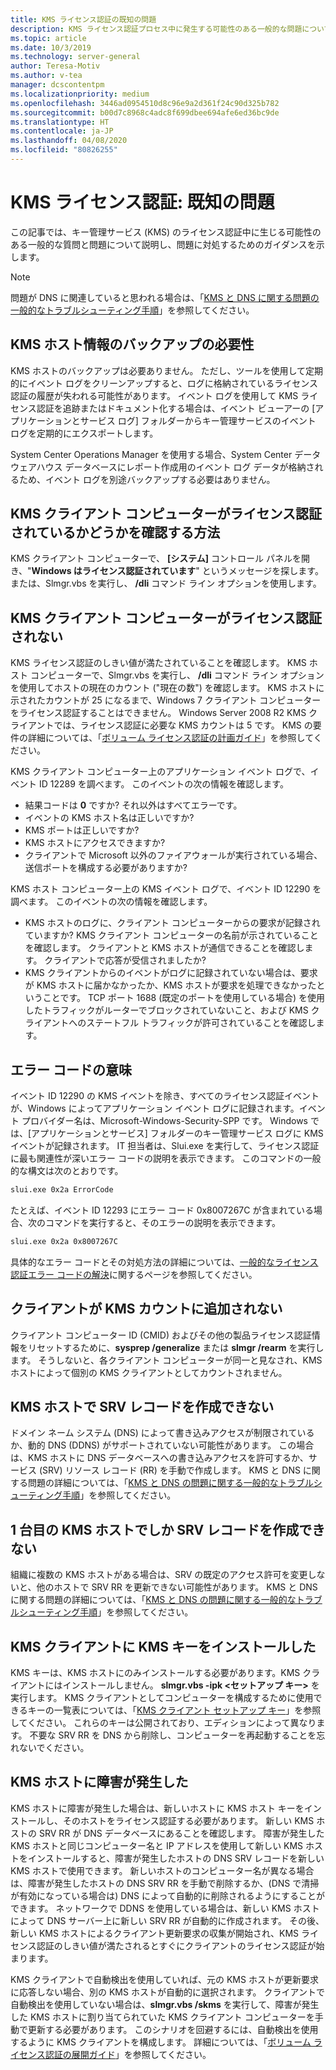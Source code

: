 ```yaml
---
title: KMS ライセンス認証の既知の問題
description: KMS ライセンス認証プロセス中に発生する可能性のある一般的な問題について説明し、解決策とガイダンスを示します。
ms.topic: article
ms.date: 10/3/2019
ms.technology: server-general
author: Teresa-Motiv
ms.author: v-tea
manager: dcscontentpm
ms.localizationpriority: medium
ms.openlocfilehash: 3446ad0954510d8c96e9a2d361f24c90d325b782
ms.sourcegitcommit: b00d7c8968c4adc8f699dbee694afe6ed36bc9de
ms.translationtype: HT
ms.contentlocale: ja-JP
ms.lasthandoff: 04/08/2020
ms.locfileid: "80826255"
---
```

# <a name="kms-activation-known-issues"></a>KMS ライセンス認証: 既知の問題

この記事では、キー管理サービス (KMS) のライセンス認証中に生じる可能性のある一般的な質問と問題について説明し、問題に対処するためのガイダンスを示します。

> [!NOTE]
> 問題が DNS に関連していると思われる場合は、「[KMS と DNS に関する問題の一般的なトラブルシューティング手順](common-troubleshooting-procedures-kms-dns.md)」を参照してください。

## <a name="should-i-back-up-kms-host-information"></a>KMS ホスト情報のバックアップの必要性

KMS ホストのバックアップは必要ありません。 ただし、ツールを使用して定期的にイベント ログをクリーンアップすると、ログに格納されているライセンス認証の履歴が失われる可能性があります。 イベント ログを使用して KMS ライセンス認証を追跡またはドキュメント化する場合は、イベント ビューアーの [アプリケーションとサービス ログ] フォルダーからキー管理サービスのイベント ログを定期的にエクスポートします。

System Center Operations Manager を使用する場合、System Center データ ウェアハウス データベースにレポート作成用のイベント ログ データが格納されるため、イベント ログを別途バックアップする必要はありません。

## <a name="is-the-kms-client-computer-activated"></a>KMS クライアント コンピューターがライセンス認証されているかどうかを確認する方法

KMS クライアント コンピューターで、 **[システム]** コントロール パネルを開き、"**Windows はライセンス認証されています**" というメッセージを探します。 または、Slmgr.vbs を実行し、 **/dli** コマンド ライン オプションを使用します。

## <a name="the-kms-client-computer-does-not-activate"></a>KMS クライアント コンピューターがライセンス認証されない

KMS ライセンス認証のしきい値が満たされていることを確認します。 KMS ホスト コンピューターで、Slmgr.vbs を実行し、 **/dli** コマンド ライン オプションを使用してホストの現在のカウント ("現在の数") を確認します。 KMS ホストに示されたカウントが 25 になるまで、Windows 7 クライアント コンピューターをライセンス認証することはできません。 Windows Server 2008 R2 KMS クライアントでは、ライセンス認証に必要な KMS カウントは 5 です。 KMS の要件の詳細については、「[ボリューム ライセンス認証の計画ガイド](https://go.microsoft.com/fwlink/?linkid=155926)」を参照してください。 

KMS クライアント コンピューター上のアプリケーション イベント ログで、イベント ID 12289 を調べます。 このイベントの次の情報を確認します。

- 結果コードは **0** ですか? それ以外はすべてエラーです。
- イベントの KMS ホスト名は正しいですか?
- KMS ポートは正しいですか?
- KMS ホストにアクセスできますか?
- クライアントで Microsoft 以外のファイアウォールが実行されている場合、送信ポートを構成する必要がありますか?

KMS ホスト コンピューター上の KMS イベント ログで、イベント ID 12290 を調べます。 このイベントの次の情報を確認します。

- KMS ホストのログに、クライアント コンピューターからの要求が記録されていますか? KMS クライアント コンピューターの名前が示されていることを確認します。 クライアントと KMS ホストが通信できることを確認します。 クライアントで応答が受信されましたか?
- KMS クライアントからのイベントがログに記録されていない場合は、要求が KMS ホストに届かなかったか、KMS ホストが要求を処理できなかったということです。 TCP ポート 1688 (既定のポートを使用している場合) を使用したトラフィックがルーターでブロックされていないこと、および KMS クライアントへのステートフル トラフィックが許可されていることを確認します。

## <a name="what-does-this-error-code-mean"></a>エラー コードの意味

イベント ID 12290 の KMS イベントを除き、すべてのライセンス認証イベントが、Windows によってアプリケーション イベント ログに記録されます。イベント プロバイダー名は、Microsoft-Windows-Security-SPP です。 Windows では、[アプリケーションとサービス] フォルダーのキー管理サービス ログに KMS イベントが記録されます。 IT 担当者は、Slui.exe を実行して、ライセンス認証に最も関連性が深いエラー コードの説明を表示できます。 このコマンドの一般的な構文は次のとおりです。

```cmd
slui.exe 0x2a ErrorCode
```

たとえば、イベント ID 12293 にエラー コード 0x8007267C が含まれている場合、次のコマンドを実行すると、そのエラーの説明を表示できます。

```cmd
slui.exe 0x2a 0x8007267C
```

具体的なエラー コードとその対処方法の詳細については、[一般的なライセンス認証エラー コードの解決](activation-error-codes.md)に関するページを参照してください。

## <a name="clients-are-not-adding-to-the-kms-count"></a>クライアントが KMS カウントに追加されない

クライアント コンピューター ID (CMID) およびその他の製品ライセンス認証情報をリセットするために、**sysprep /generalize** または **slmgr /rearm** を実行します。 そうしないと、各クライアント コンピューターが同一と見なされ、KMS ホストによって個別の KMS クライアントとしてカウントされません。

## <a name="kms-hosts-are-unable-to-create-srv-records"></a>KMS ホストで SRV レコードを作成できない

ドメイン ネーム システム (DNS) によって書き込みアクセスが制限されているか、動的 DNS (DDNS) がサポートされていない可能性があります。 この場合は、KMS ホストに DNS データベースへの書き込みアクセスを許可するか、サービス (SRV) リソース レコード (RR) を手動で作成します。 KMS と DNS に関する問題の詳細については、「[KMS と DNS の問題に関する一般的なトラブルシューティング手順](common-troubleshooting-procedures-kms-dns.md)」を参照してください。

## <a name="only-the-first-kms-host-is-able-to-create-srv-records"></a>1 台目の KMS ホストでしか SRV レコードを作成できない

組織に複数の KMS ホストがある場合は、SRV の既定のアクセス許可を変更しないと、他のホストで SRV RR を更新できない可能性があります。 KMS と DNS に関する問題の詳細については、「[KMS と DNS の問題に関する一般的なトラブルシューティング手順](common-troubleshooting-procedures-kms-dns.md)」を参照してください。

## <a name="i-installed-a-kms-key-on-the-kms-client"></a>KMS クライアントに KMS キーをインストールした

KMS キーは、KMS ホストにのみインストールする必要があります。KMS クライアントにはインストールしません。 **slmgr.vbs -ipk &lt;セットアップ キー&gt;** を実行します。 KMS クライアントとしてコンピューターを構成するために使用できるキーの一覧表については、「[KMS クライアント セットアップ キー](KMSclientkeys.md)」を参照してください。 これらのキーは公開されており、エディションによって異なります。 不要な SRV RR を DNS から削除し、コンピューターを再起動することを忘れないでください。

## <a name="a-kms-host-failed"></a>KMS ホストに障害が発生した

KMS ホストに障害が発生した場合は、新しいホストに KMS ホスト キーをインストールし、そのホストをライセンス認証する必要があります。 新しい KMS ホストの SRV RR が DNS データベースにあることを確認します。 障害が発生した KMS ホストと同じコンピューター名と IP アドレスを使用して新しい KMS ホストをインストールすると、障害が発生したホストの DNS SRV レコードを新しい KMS ホストで使用できます。 新しいホストのコンピューター名が異なる場合は、障害が発生したホストの DNS SRV RR を手動で削除するか、(DNS で清掃が有効になっている場合は) DNS によって自動的に削除されるようにすることができます。 ネットワークで DDNS を使用している場合は、新しい KMS ホストによって DNS サーバー上に新しい SRV RR が自動的に作成されます。 その後、新しい KMS ホストによるクライアント更新要求の収集が開始され、KMS ライセンス認証のしきい値が満たされるとすぐにクライアントのライセンス認証が始まります。

KMS クライアントで自動検出を使用していれば、元の KMS ホストが更新要求に応答しない場合、別の KMS ホストが自動的に選択されます。 クライアントで自動検出を使用していない場合は、**slmgr.vbs /skms** を実行して、障害が発生した KMS ホストに割り当てられていた KMS クライアント コンピューターを手動で更新する必要があります。 このシナリオを回避するには、自動検出を使用するように KMS クライアントを構成します。 詳細については、「[ボリューム ライセンス認証の展開ガイド](https://go.microsoft.com/fwlink/?linkid=150083)」を参照してください。
